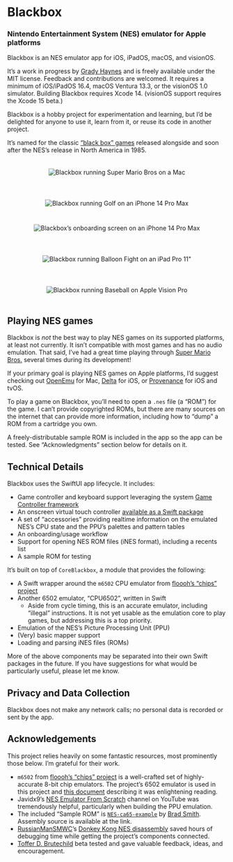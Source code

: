 # Blackbox
### Nintendo Entertainment System (NES) emulator for Apple platforms

Blackbox is an NES emulator app for iOS, iPadOS, macOS, and visionOS.

It’s a work in progress by [Grady Haynes](mailto:grady@wordparts.com) and is freely available under the MIT license. Feedback and contributions are welcomed. It requires a minimum of iOS/iPadOS 16.4, macOS Ventura 13.3, or the visionOS 1.0 simulator. Building Blackbox requires Xcode 14. (visionOS support requires the Xcode 15 beta.)

Blackbox is a hobby project for experimentation and learning, but I’d be delighted for anyone to use it, learn from it, or reuse its code in another project.

It’s named for the classic [“black box” games](https://videogamegraders.com/nes-black-box-games-details/) released alongside and soon after the NES’s release in North America in 1985. 

<p align="center">
  <img src="Screenshots/SuperMarioBros-Dark-Mac.png" hspace="20" vspace="20" align="" alt="Blackbox running Super Mario Bros on a Mac" />
</p>
<p align="center">
  <img src="Screenshots/Golf-Dark-iPhone14ProMaxWithBezel.png" hspace="20" vspace="20" alt="Blackbox running Golf on an iPhone 14 Pro Max" />
  <img src="Screenshots/OnboardingTitleScreen-Dark-iPhone14ProMaxWithBezels.png" hspace="20" vspace="20" alt="Blackbox’s onboarding screen on an iPhone 14 Pro Max" />
</p>
<p align="center">
  <img src="Screenshots/BalloonFight-Light-iPadPro11WithBezels.png" hspace="20" vspace="20" alt="Blackbox running Balloon Fight on an iPad Pro 11&#34;" />
</p>
<p align="center">
  <img src="Screenshots/Baseball-AppleVisionPro.jpg" hspace="20" vspace="20" alt="Blackbox running Baseball on Apple Vision Pro" />
</p>

## Playing NES games
Blackbox is *not* the best way to play NES games on its supported platforms, at least not currently. It isn’t compatible with most games and has no audio emulation. That said, I’ve had a great time playing through [Super Mario Bros.](https://en.wikipedia.org/wiki/Super_Mario_Bros.) several times during its development!

If your primary goal is playing NES games on Apple platforms, I’d suggest checking out [OpenEmu](https://openemu.org) for Mac, [Delta](https://github.com/rileytestut/Delta) for iOS, or [Provenance](https://github.com/Provenance-Emu/Provenance) for iOS and tvOS.

To play a game on Blackbox, you’ll need to open a `.nes` file (a “ROM”) for the game. I can’t provide copyrighted ROMs, but there are many sources on the internet that can provide more information, including how to “dump” a ROM from a cartridge you own.

A freely-distributable sample ROM is included in the app so the app can be tested. See “Acknowledgments” section below for details on it.

## Technical Details
Blackbox uses the SwiftUI app lifecycle. It includes:
- Game controller and keyboard support leveraging the system [Game Controller framework](https://developer.apple.com/documentation/gamecontroller)
- An onscreen virtual touch controller [available as a Swift package](https://github.com/glhaynes/OnscreenController)
- A set of “accessories” providing realtime information on the emulated NES’s CPU state and the PPU’s palettes and pattern tables
- An onboarding/usage workflow
- Support for opening NES ROM files (iNES format), including a recents list
- A sample ROM for testing

It’s built on top of `CoreBlackbox`, a module that provides the following:
- A Swift wrapper around the `m6502` CPU emulator from [floooh’s “chips” project](https://github.com/floooh/chips)
- Another 6502 emulator, “CPU6502”, written in Swift
  - Aside from cycle timing, this is an accurate emulator, including “illegal” instructions. It is not yet usable as the emulation core to play games, but addressing this is a top priority.
- Emulation of the NES’s Picture Processing Unit (PPU)
- (Very) basic mapper support
- Loading and parsing iNES files (ROMs)

More of the above components may be separated into their own Swift packages in the future. If you have suggestions for what would be particularly useful, please let me know.

## Privacy and Data Collection
Blackbox does not make any network calls; no personal data is recorded or sent by the app.

## Acknowledgements
This project relies heavily on some fantastic resources, most prominently those below. I’m grateful for their work.

- `m6502` from [floooh’s “chips” project](https://github.com/floooh/chips) is a well-crafted set of highly-accurate 8-bit chip emulators. The project’s 6502 emulator is used in this project and [this document](https://floooh.github.io/2019/12/13/cycle-stepped-6502.html) describing it was enlightening reading.
- Javidx9’s [NES Emulator From Scratch](https://www.youtube.com/playlist?list=PLrOv9FMX8xJHqMvSGB_9G9nZZ_4IgteYf) channel on YouTube was tremendously helpful, particularly when building the PPU emulation.
- The included “Sample ROM” is [`NES-ca65-example`](https://github.com/bbbradsmith/NES-ca65-example) by [Brad Smith](http://rainwarrior.ca/). Assembly source is available at the link.
- [RussianManSMWC](https://github.com/RussianManSMWC)’s [Donkey Kong NES disassembly](https://github.com/RussianManSMWC/Donkey-Kong-NES-Disassembly) saved hours of debugging time while getting the project’s components connected.
- [Toffer D. Brutechild](https://itstoffer.com) beta tested and gave valuable feedback, ideas, and encouragement. 
